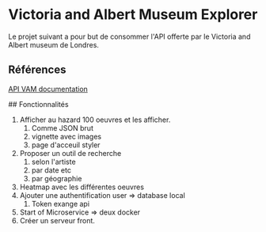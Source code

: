 # Victoria and Albert Museum Explorer

Le projet suivant a pour but de consommer l'API offerte par le Victoria and Albert museum de Londres.

## Références 
[API VAM documentation](https://www.vam.ac.uk/api)


## Fonctionnalités 

1. Afficher au hazard 100 oeuvres et les afficher. 
    1. Comme JSON brut
    2. vignette avec images 
    3. page d'acceuil styler
2. Proposer un outil de recherche
    1. selon l'artiste
    2. par date etc
    3. par géographie
3. Heatmap avec les différentes oeuvres
4. Ajouter une authentification user => database local 
    1. Token exange api 
5. Start of Microservice => deux docker 
6. Créer un serveur front. 



